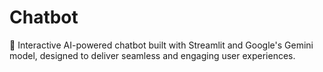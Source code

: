 # Chatbot
🌟 Interactive AI-powered chatbot built with Streamlit and Google's Gemini model, designed to deliver seamless and engaging user experiences.

